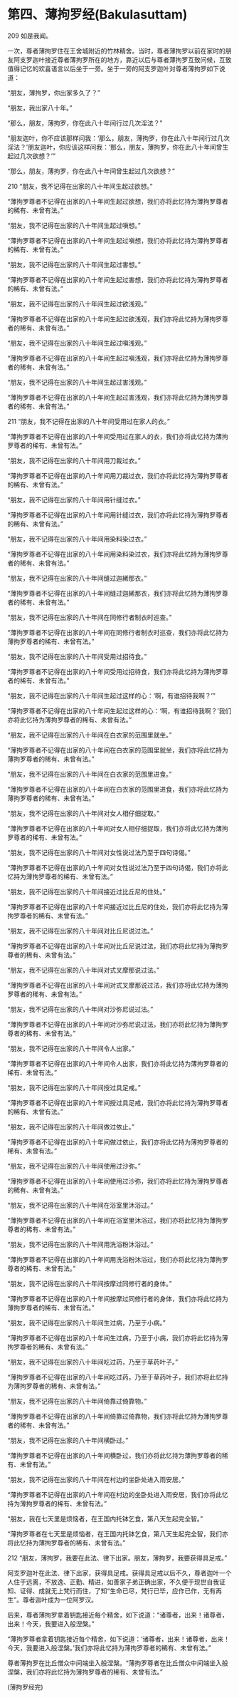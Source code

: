 # 第四、薄拘罗经(Bakulasuttam)

209 如是我闻。

一次，尊者薄拘罗住在王舍城附近的竹林精舍。当时，尊者薄拘罗以前在家时的朋友阿支罗迦叶接近尊者薄拘罗所在的地方，靠近以后与尊者薄拘罗互致问候，互致值得记忆的欢喜语言以后坐于一旁。坐于一旁的阿支罗迦叶对尊者薄拘罗如下说道：

“朋友，薄拘罗，你出家多久了？”

“朋友，我出家八十年。”

“那么，朋友，薄拘罗，你在此八十年间行过几次淫法？”

“朋友迦叶，你不应该那样问我：‘那么，朋友，薄拘罗，你在此八十年间行过几次淫法？’朋友迦叶，你应该这样问我：‘那么，朋友，薄拘罗，你在此八十年间曾生起过几次欲想？’”

“那么，朋友，薄拘罗，你在此八十年间曾生起过几次欲想？”

210 “朋友，我不记得在出家的八十年间生起过欲想。”

“薄拘罗尊者不记得在出家的八十年间生起过欲想，我们亦将此忆持为薄拘罗尊者的稀有、未曾有法。”

“朋友，我不记得在出家的八十年间生起过嗔想。”

“薄拘罗尊者不记得在出家的八十年间生起过嗔想，我们亦将此忆持为薄拘罗尊者的稀有、未曾有法。”

“朋友，我不记得在出家的八十年间生起过害想。”

“薄拘罗尊者不记得在出家的八十年间生起过害想，我们亦将此忆持为薄拘罗尊者的稀有、未曾有法。”

“朋友，我不记得在出家的八十年间生起过欲浅观。”

“薄拘罗尊者不记得在出家的八十年间生起过欲浅观，我们亦将此忆持为薄拘罗尊者的稀有、未曾有法。”

“朋友，我不记得在出家的八十年间生起过嗔浅观。”

“薄拘罗尊者不记得在出家的八十年间生起过嗔浅观，我们亦将此忆持为薄拘罗尊者的稀有、未曾有法。”

“朋友，我不记得在出家的八十年间生起过害浅观。”

“薄拘罗尊者不记得在出家的八十年间生起过害浅观，我们亦将此忆持为薄拘罗尊者的稀有、未曾有法。”

211 “朋友，我不记得在出家的八十年间受用过在家人的衣。”

“薄拘罗尊者不记得在出家的八十年间受用过在家人的衣，我们亦将此忆持为薄拘罗尊者的稀有、未曾有法。”

“朋友，我不记得在出家的八十年间用刀裁过衣。”

“薄拘罗尊者不记得在出家的八十年间用刀裁过衣，我们亦将此忆持为薄拘罗尊者的稀有、未曾有法。”

“朋友，我不记得在出家的八十年间用针缝过衣。”

“薄拘罗尊者不记得在出家的八十年间用针缝过衣，我们亦将此忆持为薄拘罗尊者的稀有、未曾有法。”

“朋友，我不记得在出家的八十年间用染料染过衣。”

“薄拘罗尊者不记得在出家的八十年间用染料染过衣，我们亦将此忆持为薄拘罗尊者的稀有、未曾有法。”

“朋友，我不记得在出家的八十年间缝过迦絺那衣。”

“薄拘罗尊者不记得在出家的八十年间缝过迦絺那衣，我们亦将此忆持为薄拘罗尊者的稀有、未曾有法。”

“朋友，我不记得在出家的八十年间在同修行者制衣时巡查。”

“薄拘罗尊者不记得在出家的八十年间在同修行者制衣时巡查，我们亦将此忆持为薄拘罗尊者的稀有、未曾有法。”

“朋友，我不记得在出家的八十年间受用过招待食。”

“薄拘罗尊者不记得在出家的八十年间受用过招待食，我们亦将此忆持为薄拘罗尊者的稀有、未曾有法。”

“朋友，我不记得在出家的八十年间生起过这样的心：‘啊，有谁招待我啊？’”

“薄拘罗尊者不记得在出家的八十年间生起过这样的心：‘啊，有谁招待我啊？’我们亦将此忆持为薄拘罗尊者的稀有、未曾有法。”

“朋友，我不记得在出家的八十年间在白衣家的范围里就坐。”

“薄拘罗尊者不记得在出家的八十年间在白衣家的范围里就坐，我们亦将此忆持为薄拘罗尊者的稀有、未曾有法。”

“朋友，我不记得在出家的八十年间在白衣家的范围里进食。”

“薄拘罗尊者不记得在出家的八十年间在白衣家的范围里进食，我们亦将此忆持为薄拘罗尊者的稀有、未曾有法。”

“朋友，我不记得在出家的八十年间对女人相仔细捉取。”

“薄拘罗尊者不记得在出家的八十年间对女人相仔细捉取，我们亦将此忆持为薄拘罗尊者的稀有、未曾有法。”

“朋友，我不记得在出家的八十年间对女性说过法乃至于四句诗偈。”

“薄拘罗尊者不记得在出家的八十年间对女性说过法乃至于四句诗偈，我们亦将此忆持为薄拘罗尊者的稀有、未曾有法。”

“朋友，我不记得在出家的八十年间接近过比丘尼的住处。”

“薄拘罗尊者不记得在出家的八十年间接近过比丘尼的住处，我们亦将此忆持为薄拘罗尊者的稀有、未曾有法。”

“朋友，我不记得在出家的八十年间对比丘尼说过法。”

“薄拘罗尊者不记得在出家的八十年间对比丘尼说过法，我们亦将此忆持为薄拘罗尊者的稀有、未曾有法。”

“朋友，我不记得在出家的八十年间对式叉摩那说过法。”

“薄拘罗尊者不记得在出家的八十年间对式叉摩那说过法，我们亦将此忆持为薄拘罗尊者的稀有、未曾有法。”

“朋友，我不记得在出家的八十年间对沙弥尼说过法。”

“薄拘罗尊者不记得在出家的八十年间对沙弥尼说过法，我们亦将此忆持为薄拘罗尊者的稀有、未曾有法。”

“朋友，我不记得在出家的八十年间令人出家。”

“薄拘罗尊者不记得在出家的八十年间令人出家，我们亦将此忆持为薄拘罗尊者的稀有、未曾有法。”

“朋友，我不记得在出家的八十年间授过具足戒。”

“薄拘罗尊者不记得在出家的八十年间授过具足戒，我们亦将此忆持为薄拘罗尊者的稀有、未曾有法。”

“朋友，我不记得在出家的八十年间做过依止。”

”薄拘罗尊者不记得在出家的八十年间做过依止，我们亦将此忆持为薄拘罗尊者的稀有、未曾有法。”

“朋友，我不记得在出家的八十年间使用过沙弥。”

“薄拘罗尊者不记得在出家的八十年间使用过沙弥，我们亦将此忆持为薄拘罗尊者的稀有、未曾有法。”

“朋友，我不记得在出家的八十年间在浴室里沐浴过。”

“薄拘罗尊者不记得在出家的八十年间在浴室里沐浴过，我们亦将此忆持为薄拘罗尊者的稀有、未曾有法。”

“朋友，我不记得在出家的八十年间用洗浴粉沐浴过。”

“薄拘罗尊者不记得在出家的八十年间用洗浴粉沐浴过，我们亦将此忆持为薄拘罗尊者的稀有、未曾有法。”

“朋友，我不记得在出家的八十年间按摩过同修行者的身体。”

“薄拘罗尊者不记得在出家的八十年间按摩过同修行者的身体，我们亦将此忆持为薄拘罗尊者的稀有、未曾有法。”

“朋友，我不记得在出家的八十年间生过病，乃至于小病。”

“薄拘罗尊者不记得在出家的八十年间生过病，乃至于小病，我们亦将此忆持为薄拘罗尊者的稀有、未曾有法。”

“朋友，我不记得在出家的八十年间吃过药，乃至于草药叶子。”

“薄拘罗尊者不记得在出家的八十年间吃过药，乃至于草药叶子，我们亦将此忆持为薄拘罗尊者的稀有、未曾有法。”

“朋友，我不记得在出家的八十年间倚靠过倚靠物。”

“薄拘罗尊者不记得在出家的八十年间倚靠过倚靠物，我们亦将此忆持为薄拘罗尊者的稀有、未曾有法。”

“朋友，我不记得在出家的八十年间横卧过。”

“薄拘罗尊者不记得在出家的八十年间横卧过，我们亦将此忆持为薄拘罗尊者的稀有、未曾有法。”

“朋友，我不记得在出家的八十年间在村边的坐卧处进入雨安居。”

“薄拘罗尊者不记得在出家的八十年间在村边的坐卧处进入雨安居，我们亦将此忆持为薄拘罗尊者的稀有、未曾有法。”

“朋友，我在七天里是烦恼者，在王国内托钵乞食，第八天生起完全智。”

“薄拘罗尊者在七天里是烦恼者，在王国内托钵乞食，第八天生起完全智，我们亦将此忆持为薄拘罗尊者的稀有、未曾有法。”

212 “朋友，薄拘罗，我要在此法、律下出家。朋友，薄拘罗，我要获得具足戒。”

阿支罗迦叶在此法、律下出家，获得具足戒。获得具足戒以后不久，尊者迦叶一个人住于远离，不放逸、正勤、精进，如善家子弟正确出家，不久便于现世自我证知、证得、成就无上梵行而住，了知“生命已尽，梵行已毕，应作已作，无有再生”。尊者迦叶成为一位阿罗汉。

后来，尊者薄拘罗拿着钥匙接近每个精舍，如下说道：“诸尊者，出来！诸尊者，出来！今天，我要进入般涅槃。”

“薄拘罗尊者拿着钥匙接近每个精舍，如下说道：‘诸尊者，出来！诸尊者，出来！今天，我要进入般涅槃。’我们亦将此忆持为薄拘罗尊者的稀有、未曾有法。”

尊者薄拘罗在比丘僧众中间端坐入般涅槃。“薄拘罗尊者在比丘僧众中间端坐入般涅槃，我们亦将此忆持为薄拘罗尊者的稀有、未曾有法。”

(薄拘罗经完)
